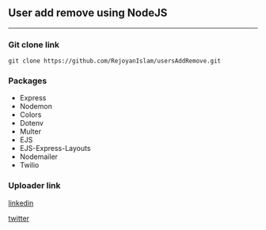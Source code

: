 ## User add remove using NodeJS
***
### Git clone link
```console
git clone https://github.com/RejoyanIslam/usersAddRemove.git
```


### Packages
* Express
* Nodemon
* Colors
* Dotenv
* Multer
* EJS
* EJS-Express-Layouts
* Nodemailer
* Twilio

### Uploader link
 [linkedin](https://www.linkedin.com/in/rej0yanislam/)

 [twitter](https://twitter.com/rej0yanislam)